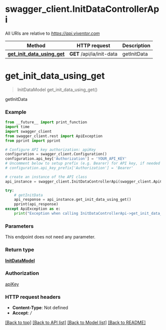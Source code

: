 # swagger_client.InitDataControllerApi

All URIs are relative to *https://api.viventor.com*

Method | HTTP request | Description
------------- | ------------- | -------------
[**get_init_data_using_get**](InitDataControllerApi.md#get_init_data_using_get) | **GET** /api/ia/init-data | getInitData


# **get_init_data_using_get**
> InitDataModel get_init_data_using_get()

getInitData

### Example
```python
from __future__ import print_function
import time
import swagger_client
from swagger_client.rest import ApiException
from pprint import pprint

# Configure API key authorization: apiKey
configuration = swagger_client.Configuration()
configuration.api_key['Authorization'] = 'YOUR_API_KEY'
# Uncomment below to setup prefix (e.g. Bearer) for API key, if needed
# configuration.api_key_prefix['Authorization'] = 'Bearer'

# create an instance of the API class
api_instance = swagger_client.InitDataControllerApi(swagger_client.ApiClient(configuration))

try:
    # getInitData
    api_response = api_instance.get_init_data_using_get()
    pprint(api_response)
except ApiException as e:
    print("Exception when calling InitDataControllerApi->get_init_data_using_get: %s\n" % e)
```

### Parameters
This endpoint does not need any parameter.

### Return type

[**InitDataModel**](InitDataModel.md)

### Authorization

[apiKey](../README.md#apiKey)

### HTTP request headers

 - **Content-Type**: Not defined
 - **Accept**: */*

[[Back to top]](#) [[Back to API list]](../README.md#documentation-for-api-endpoints) [[Back to Model list]](../README.md#documentation-for-models) [[Back to README]](../README.md)

